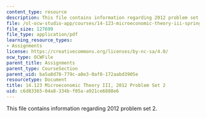 ```yaml
---
content_type: resource
description: This file contains information regarding 2012 problem set 2.
file: /ol-ocw-studio-app/courses/14-123-microeconomic-theory-iii-spring-2015/c6d8336504a8334bf05aa921ce6888e6_MIT14_123S15_PSet_2_12.pdf
file_size: 127699
file_type: application/pdf
learning_resource_types:
- Assignments
license: https://creativecommons.org/licenses/by-nc-sa/4.0/
ocw_type: OCWFile
parent_title: Assignments
parent_type: CourseSection
parent_uid: ba5a8d78-779c-a0e3-0af0-172aabd3905e
resourcetype: Document
title: 14.123 Microeconomic Theory III, 2012 Problem Set 2
uid: c6d83365-04a8-334b-f05a-a921ce6888e6
---
```

This file contains information regarding 2012 problem set 2.